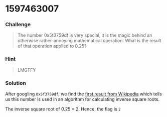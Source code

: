 # 1597463007

### Challenge
> The number 0x5f3759df is very special, it is the magic behind an otherwise rather-annoying mathematical operation. What is the result of that operation applied to 0.25?

### Hint
> LMGTFY 

### Solution
After googling `0x5f3759df`, we find the [first result from Wikipedia](https://en.wikipedia.org/wiki/Fast_inverse_square_root) which tells us this number is used in an algorithm for calculating inverse square roots.

The inverse square root of 0.25 = 2. Hence, the flag is `2`